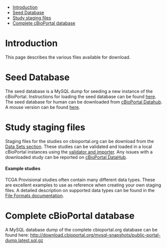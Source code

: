 -   [Introduction](#introduction)
-   [Seed Database](#seed-database)
-   [Study staging files](#study-staging-files)
-   [Complete cBioPortal database](#complete-cbioportal-database)

# Introduction

This page describes the various files available for download.

# Seed Database

The seed database is a MySQL dump for seeding a new instance of the cBioPortal. Instructions for loading the seed database can be found [here](Import-the-Seed-Database.md). The seed database for human can be downloaded from [cBioPortal Datahub](https://github.com/cBioPortal/datahub/tree/master/seedDB). A mouse version can be found [here](https://github.com/cBioPortal/datahub/tree/master/seedDB_mouse).

# Study staging files

Staging files for the studies on cbioportal.org can be download from the [Data Sets section](http://www.cbioportal.org/data_sets.jsp). These studies can be validated and loaded in a local cBioPortal instances using the [validator and importer](Data-Loading.md). Any issues with a downloaded study can be reported on [cBioPortal DataHub](https://github.com/cBioPortal/datahub/).

#### Example studies

TCGA Provisional studies often contain many different data types. These are excellent examples to use as reference when creating your own staging files. A detailed description on supported data types can be found in the [File Formats documentation](File-Formats.md).

# Complete cBioPortal database

A MySQL database dump of the complete cbioportal.org database can be found here:
http://download.cbioportal.org/mysql-snapshots/public-portal-dump.latest.sql.gz
